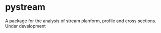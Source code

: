 # pystream

A package for the analysis of stream planform, profile and cross sections. Under development
